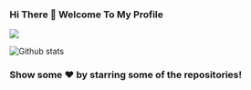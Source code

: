 ### Hi There 👋 Welcome To My Profile
![](https://komarev.com/ghpvc/?username=your-SR-Sunny-Raj&color=orange&style=plastic)

![Github stats](https://github-readme-stats.vercel.app/api?username=SR-Sunny-Raj&color=red)

### Show some ❤️ by starring some of the repositories!
<!--
**SR-Sunny-Raj/SR-Sunny-Raj** is a ✨ _special_ ✨ repository because its `README.md` (this file) appears on your GitHub profile.

